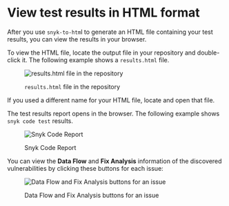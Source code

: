 # View test results in HTML format

After you use `snyk-to-htm`l to generate an HTML file containing your test results, you can view the results in your browser.

To view the HTML file, locate the output file in your repository and double-click it. The following example shows a `results.html` file.

<figure><img src="../../../.gitbook/assets/Snyk-to-HTML - Results file.png" alt="results.html file in the repository"><figcaption><p><code>results.html</code> file in the repository</p></figcaption></figure>

If you used a different name for your HTML file, locate and open that file.

The test results report opens in the browser. The following example shows `snyk code test` results.

<figure><img src="../../../.gitbook/assets/Snyk-to-HTML - HTML Report - 2.png" alt="Snyk Code Report"><figcaption><p>Snyk Code Report</p></figcaption></figure>

You can view the **Data Flow** and **Fix Analysis** information of the discovered vulnerabilities by clicking these buttons for each issue:

<figure><img src="../../../.gitbook/assets/Snyk-to-HTML - Example - HTML Report - Fix Analysis tab - 2.png" alt="Data Flow and Fix Analysis buttons for an issue"><figcaption><p>Data Flow and Fix Analysis buttons for an issue</p></figcaption></figure>
